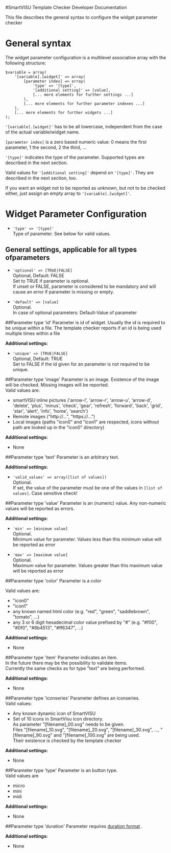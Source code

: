 #SmartVISU Template Checker Developer Documentation

This file describes the general syntax to configure the widget parameter checker

# General syntax
The widget parameter configuration is a multilevel associative array with the following structure:

	$variable = array(
		'[variable].[widget]' => array(
			[parameter index] => array(
				'type' => '[type]',
				'[additional setting]' => [value],
				[... more elements for further settings ...]
			),
			[... more elements for further parameter indexes ...]
		),
		[... more elements for further widgets ...]
	);

`'[variable].[widget]'` has to be all lowercase, independent from the case of the actual variable/widget name.

`[parameter index]` is a zero based numeric value: 0 means the first parameter, 1 the second, 2 the third, ...

`'[type]'` indicates the type of the parameter. Supported types are described in the next section.

Valid values for `'[additional setting]'` depend on `'[type]'`. They are described in the next section, too.

If you want an widget not to be reported as unknown, but not to be checked either, just assign an empty array to `'[variable].[widget]'`.

# Widget Parameter Configuration

* `'type' => '[type]'`  
Type of parameter. See below for valid values.

## General settings, applicable for all types ofparameters
* `'optional' => [TRUE|FALSE]`  
Optional, Default: FALSE  
Set to TRUE if parameter is optional.  
If unset or FALSE, parameter is considered to be mandatory and will cause an error if parameter is missing or empty.


* `'default' => [value]`  
Optional.  
In case of optional parameters: Default-Value of parameter 

##Parameter type 'id'
Parameter is id of widget. Usually the id is required to be unique within a file. The template checker reports if an id is being used multiple
times within a file

**Additional settings:**  

* `'unique' => [TRUE|FALSE]`  
Optional, Default: TRUE  
Set to FALSE if the id given for an parameter is not required to be unique. 

##Parameter type 'image'
Parameter is an image. Existence of the image will be checked. Missing images will be reported.  
Valid values are:

* smartVISU inline pictures ('arrow-l', 'arrow-r', 'arrow-u', 'arrow-d', 'delete', 'plus', 'minus', 'check', 'gear', 'refresh', 'forward', 'back', 'grid', 'star', 'alert', 'info', 'home', 'search')
* Remote images ("http://...", "https://...")
* Local images (paths "icon0" and "icon1" are respected,  icons without path are looked up in the "icon0" directory)

**Additional settings:**  

* None

##Parameter type 'text'
Parameter is an arbitrary text.

**Additional settings:**  

* `'valid_values' => array([list of values])`  
Optional.  
If set, the value of the parameter must be one of the values in `[list of values]`. Case sensitive check!

##Parameter type 'value'
Parameter is an (numeric) value. Any non-numeric values will be reported as errors.

**Additional settings:**  

* `'min' => [minimum value]`  
Optional.  
Minimum value for parameter. Values less than this minimum value will be reported as error


* `'max' => [maximum value]`  
Optional.  
Maximum value for parameter. Values greater than this maximum value will be reported as error

##Parameter type 'color'
Parameter is a color

Valid values are:

* "icon0"
* "icon1"
* any known named html color (e.g. "red", "green", "saddlebrown", "tomato", ...)
* any 3 or 6 digit hexadecimal color value prefixed by "#" (e.g. "#f00", "#0f0", "#8b4513", "#ff6347", ...)

**Additional settings:**  

* None

##Parameter type 'item'
Parameter indicates an item.  
In the future there may be the possibility to validate items.  
Currently the same checks as for type "text" are being performed.

**Additional settings:**  

* None

##Parameter type 'iconseries'
Parameter defines an iconseries.  
Valid values:

* Any known dynamic icon of SmartVISU
* Set of 10 icons in SmartVisu icon directory.  
As parameter "\[filename\]_00.svg" needs to be given.  
Files "\[filename\]_10.svg", "\[filename\]_20.svg", "\[filename\]_30.svg", ...,  "\[filename\]_90.svg" and "\[filename\]_100.svg" are being used.  
Their existence is checked by the template checker

**Additional settings:**  

* None

##Parameter type 'type'
Parameter is an button type.  
Valid values are

* micro
* mini
* midi

**Additional settings:**  

* None

##Parameter type 'duration'
Parameter requires [duration format](http://docu.smartvisu.de/2.7/index.php?page=misc/fundamentals) .

**Additional settings:**  

* None